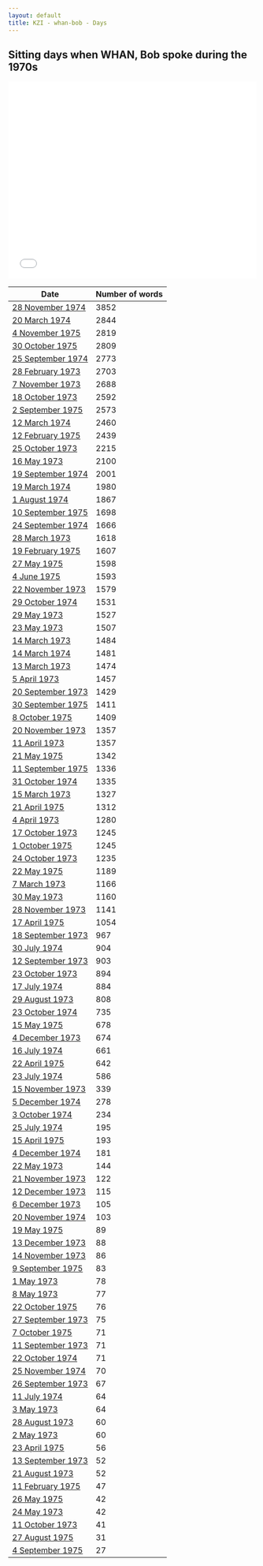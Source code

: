```yaml
---
layout: default
title: KZI - whan-bob - Days
---
```

## Sitting days when WHAN, Bob spoke during the 1970s

<iframe width="100%" height="400" frameborder="0" scrolling="no" src="//plot.ly/~wragge/1077.embed"></iframe>

| Date | Number of words |
|--------------|----------------|
|[28 November 1974](https://historichansard.net/hofreps/1974/19741128_reps_29_hor92/)|3852|
|[20 March 1974](https://historichansard.net/hofreps/1974/19740320_reps_28_hor88/)|2844|
|[4 November 1975](https://historichansard.net/hofreps/1975/19751104_reps_29_hor97/)|2819|
|[30 October 1975](https://historichansard.net/hofreps/1975/19751030_reps_29_hor97/)|2809|
|[25 September 1974](https://historichansard.net/hofreps/1974/19740925_reps_29_hor90/)|2773|
|[28 February 1973](https://historichansard.net/hofreps/1973/19730228_reps_28_hor82/)|2703|
|[7 November 1973](https://historichansard.net/hofreps/1973/19731107_reps_28_hor86/)|2688|
|[18 October 1973](https://historichansard.net/hofreps/1973/19731018_reps_28_hor86/)|2592|
|[2 September 1975](https://historichansard.net/hofreps/1975/19750902_reps_29_hor96/)|2573|
|[12 March 1974](https://historichansard.net/hofreps/1974/19740312_reps_28_hor88/)|2460|
|[12 February 1975](https://historichansard.net/hofreps/1975/19750212_reps_29_hor93/)|2439|
|[25 October 1973](https://historichansard.net/hofreps/1973/19731025_reps_28_hor86/)|2215|
|[16 May 1973](https://historichansard.net/hofreps/1973/19730516_reps_28_hor84/)|2100|
|[19 September 1974](https://historichansard.net/hofreps/1974/19740919_reps_29_hor90/)|2001|
|[19 March 1974](https://historichansard.net/hofreps/1974/19740319_reps_28_hor88/)|1980|
|[1 August 1974](https://historichansard.net/hofreps/1974/19740801_reps_29_hor89/)|1867|
|[10 September 1975](https://historichansard.net/hofreps/1975/19750910_reps_29_hor96/)|1698|
|[24 September 1974](https://historichansard.net/hofreps/1974/19740924_reps_29_hor90/)|1666|
|[28 March 1973](https://historichansard.net/hofreps/1973/19730328_reps_28_hor82/)|1618|
|[19 February 1975](https://historichansard.net/hofreps/1975/19750219_reps_29_hor93/)|1607|
|[27 May 1975](https://historichansard.net/hofreps/1975/19750527_reps_29_hor95/)|1598|
|[4 June 1975](https://historichansard.net/hofreps/1975/19750604_reps_29_hor95/)|1593|
|[22 November 1973](https://historichansard.net/hofreps/1973/19731122_reps_28_hor87/)|1579|
|[29 October 1974](https://historichansard.net/hofreps/1974/19741029_reps_29_hor91/)|1531|
|[29 May 1973](https://historichansard.net/hofreps/1973/19730529_reps_28_hor84/)|1527|
|[23 May 1973](https://historichansard.net/hofreps/1973/19730523_reps_28_hor84/)|1507|
|[14 March 1973](https://historichansard.net/hofreps/1973/19730314_reps_28_hor82/)|1484|
|[14 March 1974](https://historichansard.net/hofreps/1974/19740314_reps_28_hor88/)|1481|
|[13 March 1973](https://historichansard.net/hofreps/1973/19730313_reps_28_hor82/)|1474|
|[5 April 1973](https://historichansard.net/hofreps/1973/19730405_reps_28_hor83/)|1457|
|[20 September 1973](https://historichansard.net/hofreps/1973/19730920_reps_28_hor85/)|1429|
|[30 September 1975](https://historichansard.net/hofreps/1975/19750930_reps_29_hor96/)|1411|
|[8 October 1975](https://historichansard.net/hofreps/1975/19751008_reps_29_hor97/)|1409|
|[20 November 1973](https://historichansard.net/hofreps/1973/19731120_reps_28_hor87/)|1357|
|[11 April 1973](https://historichansard.net/hofreps/1973/19730411_reps_28_hor83/)|1357|
|[21 May 1975](https://historichansard.net/hofreps/1975/19750521_reps_29_hor95/)|1342|
|[11 September 1975](https://historichansard.net/hofreps/1975/19750911_reps_29_hor96/)|1336|
|[31 October 1974](https://historichansard.net/hofreps/1974/19741031_reps_29_hor91/)|1335|
|[15 March 1973](https://historichansard.net/hofreps/1973/19730315_reps_28_hor82/)|1327|
|[21 April 1975](https://historichansard.net/hofreps/1975/19750421_reps_29_hor94/)|1312|
|[4 April 1973](https://historichansard.net/hofreps/1973/19730404_reps_28_hor83/)|1280|
|[17 October 1973](https://historichansard.net/hofreps/1973/19731017_reps_28_hor86/)|1245|
|[1 October 1975](https://historichansard.net/hofreps/1975/19751001_reps_29_hor96/)|1245|
|[24 October 1973](https://historichansard.net/hofreps/1973/19731024_reps_28_hor86/)|1235|
|[22 May 1975](https://historichansard.net/hofreps/1975/19750522_reps_29_hor95/)|1189|
|[7 March 1973](https://historichansard.net/hofreps/1973/19730307_reps_28_hor82/)|1166|
|[30 May 1973](https://historichansard.net/hofreps/1973/19730530_reps_28_hor84/)|1160|
|[28 November 1973](https://historichansard.net/hofreps/1973/19731128_reps_28_hor87/)|1141|
|[17 April 1975](https://historichansard.net/hofreps/1975/19750417_reps_29_hor94/)|1054|
|[18 September 1973](https://historichansard.net/hofreps/1973/19730918_reps_28_hor85/)|967|
|[30 July 1974](https://historichansard.net/hofreps/1974/19740730_reps_29_hor89/)|904|
|[12 September 1973](https://historichansard.net/hofreps/1973/19730912_reps_28_hor85/)|903|
|[23 October 1973](https://historichansard.net/hofreps/1973/19731023_reps_28_hor86/)|894|
|[17 July 1974](https://historichansard.net/hofreps/1974/19740717_reps_29_hor89/)|884|
|[29 August 1973](https://historichansard.net/hofreps/1973/19730829_reps_28_hor85/)|808|
|[23 October 1974](https://historichansard.net/hofreps/1974/19741023_reps_29_hor91/)|735|
|[15 May 1975](https://historichansard.net/hofreps/1975/19750515_reps_29_hor94/)|678|
|[4 December 1973](https://historichansard.net/hofreps/1973/19731204_reps_28_hor87/)|674|
|[16 July 1974](https://historichansard.net/hofreps/1974/19740716_reps_29_hor89/)|661|
|[22 April 1975](https://historichansard.net/hofreps/1975/19750422_reps_29_hor94/)|642|
|[23 July 1974](https://historichansard.net/hofreps/1974/19740723_reps_29_hor89/)|586|
|[15 November 1973](https://historichansard.net/hofreps/1973/19731115_reps_28_hor86/)|339|
|[5 December 1974](https://historichansard.net/hofreps/1974/19741205_reps_29_hor92/)|278|
|[3 October 1974](https://historichansard.net/hofreps/1974/19741003_reps_29_hor90/)|234|
|[25 July 1974](https://historichansard.net/hofreps/1974/19740725_reps_29_hor89/)|195|
|[15 April 1975](https://historichansard.net/hofreps/1975/19750415_reps_29_hor94/)|193|
|[4 December 1974](https://historichansard.net/hofreps/1974/19741204_reps_29_hor92/)|181|
|[22 May 1973](https://historichansard.net/hofreps/1973/19730522_reps_28_hor84/)|144|
|[21 November 1973](https://historichansard.net/hofreps/1973/19731121_reps_28_hor87/)|122|
|[12 December 1973](https://historichansard.net/hofreps/1973/19731212_reps_28_hor87/)|115|
|[6 December 1973](https://historichansard.net/hofreps/1973/19731206_reps_28_hor87/)|105|
|[20 November 1974](https://historichansard.net/hofreps/1974/19741120_reps_29_hor92/)|103|
|[19 May 1975](https://historichansard.net/hofreps/1975/19750519_reps_29_hor95/)|89|
|[13 December 1973](https://historichansard.net/hofreps/1973/19731213_reps_28_hor87/)|88|
|[14 November 1973](https://historichansard.net/hofreps/1973/19731114_reps_28_hor86/)|86|
|[9 September 1975](https://historichansard.net/hofreps/1975/19750909_reps_29_hor96/)|83|
|[1 May 1973](https://historichansard.net/hofreps/1973/19730501_reps_28_hor83/)|78|
|[8 May 1973](https://historichansard.net/hofreps/1973/19730508_reps_28_hor83/)|77|
|[22 October 1975](https://historichansard.net/hofreps/1975/19751022_reps_29_hor97/)|76|
|[27 September 1973](https://historichansard.net/hofreps/1973/19730927_reps_28_hor85/)|75|
|[7 October 1975](https://historichansard.net/hofreps/1975/19751007_reps_29_hor97/)|71|
|[11 September 1973](https://historichansard.net/hofreps/1973/19730911_REPS_28_HoR85b/)|71|
|[22 October 1974](https://historichansard.net/hofreps/1974/19741022_reps_29_hor91/)|71|
|[25 November 1974](https://historichansard.net/hofreps/1974/19741125_reps_29_hor92/)|70|
|[26 September 1973](https://historichansard.net/hofreps/1973/19730926_reps_28_hor85/)|67|
|[11 July 1974](https://historichansard.net/hofreps/1974/19740711_reps_29_hor89/)|64|
|[3 May 1973](https://historichansard.net/hofreps/1973/19730503_reps_28_hor83/)|64|
|[28 August 1973](https://historichansard.net/hofreps/1973/19730828_reps_28_hor85/)|60|
|[2 May 1973](https://historichansard.net/hofreps/1973/19730502_reps_28_hor83/)|60|
|[23 April 1975](https://historichansard.net/hofreps/1975/19750423_reps_29_hor94/)|56|
|[13 September 1973](https://historichansard.net/hofreps/1973/19730913_reps_28_hor85/)|52|
|[21 August 1973](https://historichansard.net/hofreps/1973/19730821_reps_28_hor85/)|52|
|[11 February 1975](https://historichansard.net/hofreps/1975/19750211_reps_29_hor93/)|47|
|[26 May 1975](https://historichansard.net/hofreps/1975/19750526_reps_29_hor95/)|42|
|[24 May 1973](https://historichansard.net/hofreps/1973/19730524_reps_28_hor84/)|42|
|[11 October 1973](https://historichansard.net/hofreps/1973/19731011_reps_28_hor86/)|41|
|[27 August 1975](https://historichansard.net/hofreps/1975/19750827_reps_29_hor96/)|31|
|[4 September 1975](https://historichansard.net/hofreps/1975/19750904_reps_29_hor96/)|27|
